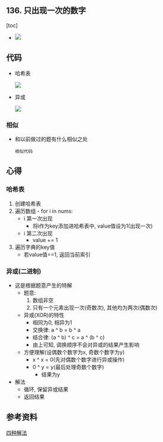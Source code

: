 ## 136. 只出现一次的数字

[toc]



* ![](C:\Users\WS\Pictures\typora_images\No.136.png)



## 代码



* 哈希表

  ![](C:\Users\WS\Pictures\typora_images\136_哈希表.png)



* 异或

  ![](C:\Users\WS\Pictures\typora_images\136_异或.png)





### 相似

* 和以前做过的题有什么相似之处

  ```
  相似代码
  ```

  

## 心得



### 哈希表

1. 创建哈希表
2. 遍历数组 - for i in nums:
   * i 第一次出现
     * 将i作为key添加进哈希表中, value值设为1(出现一次)
   * i 第二次出现
     * value += 1
3. 遍历字典的key值
   * 若value值==1, 返回当前索引





### 异或(二进制)

 * 这是根据题意产生的特解
    * 题意: 
      1. 数组非空
      2. 只有一个元素出现一次(奇数次), 其他均为两次(偶数次)
   * 异或(XOR)的特性
     * 相同为0, 相异为1
     * 交换律: a ^ b = b ^ a
     * 结合律: (a ^ b) ^ c = a ^ (b ^ c)
     * 由上可知, 调换顺序不会对异或的结果产生影响
   * 方便理解(设偶数个数字为x, 奇数个数字为y)
     * x ^ x = 0(先对偶数个数字进行异或操作)
     * 0 ^ y = y(最后处理奇数个数字)
     	* 结果为y
* 解法
  * 循环, 保留异或结果
  * 返回结果



## 参考资料

[四种解法](https://leetcode-cn.com/problems/single-number/solution/xue-suan-fa-jie-guo-xiang-dui-yu-guo-cheng-bu-na-y/)